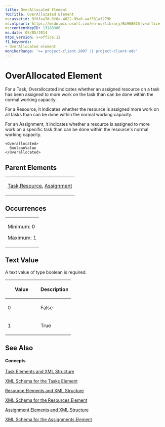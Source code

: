 ```yaml
---
title: OverAllocated Element
TOCTitle: OverAllocated Element
ms:assetid: 9f8faa7d-0f6a-4822-99a0-aaf381af279b
ms:mtpsurl: https://msdn.microsoft.com/en-us/library/Bb968615(v=office.12)
ms:contentKeyID: 13188306
ms.date: 05/05/2014
mtps_version: v=office.12
f1_keywords:
- OverAllocated element
monikerRange: '>= project-client-2007 || project-client-odc'
---
```


# OverAllocated Element




For a Task, Overallocated indicates whether an assigned resource on a task has been assigned to more work on the task than can be done within the normal working capacity.

For a Resource, it indicates whether the resource is assigned more work on all tasks than can be done within the normal working capacity.

For an Assignment, it indicates whether a resource is assigned to more work on a specific task than can be done within the resource's normal working capacity.

    <Overallocated>
      BooleanValue
    </Overallocated>

## Parent Elements

<table>
<colgroup>
<col style="width: 100%" />
</colgroup>
<tbody>
<tr class="odd">
<td><p><a href="bb968487(v=office.12).md">Task</a>,<a href="bb968715(v=office.12).md">Resource</a>, <a href="bb968611(v=office.12).md">Assignment</a></p></td>
</tr>
</tbody>
</table>

## Occurrences

<table>
<colgroup>
<col style="width: 100%" />
</colgroup>
<tbody>
<tr class="odd">
<td><p>Minimum: 0</p>
<p>Maximum: 1</p></td>
</tr>
</tbody>
</table>

## Text Value

A text value of type boolean is required.

<table>
<colgroup>
<col style="width: 50%" />
<col style="width: 50%" />
</colgroup>
<thead>
<tr class="header">
<th><p>Value</p></th>
<th><p>Description</p></th>
</tr>
</thead>
<tbody>
<tr class="odd">
<td><p>0</p></td>
<td><p>False</p></td>
</tr>
<tr class="even">
<td><p>1</p></td>
<td><p>True</p></td>
</tr>
</tbody>
</table>

## See Also

#### Concepts

[Task Elements and XML Structure](task-elements-and-xml-structure.md)

[XML Schema for the Tasks Element](xml-schema-for-the-tasks-element.md)

[Resource Elements and XML Structure](resource-elements-and-xml-structure.md)

[XML Schema for the Resources Element](xml-schema-for-the-resources-element.md)

[Assignment Elements and XML Structure](assignment-elements-and-xml-structure.md)

[XML Schema for the Assignments Element](xml-schema-for-the-assignments-element.md)

